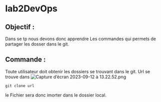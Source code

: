 # lab2DevOps
## Objectif :

Dans se tp nous devons donc apprendre Les commandes qui permets de 
partager les dosser dans le git.


## Commande : 


Toute utilisateur doit obtenir les dossiers se trouvant dans le git.
Url se trouve dans ![Capture d’écran 2023-09-12 à 13.22.52.png](..%2F..%2F..%2F..%2F..%2F..%2F..%2Fvar%2Ffolders%2Fns%2F2tzd3r5x22zg7vrp_1w2tky80000gn%2FT%2FTemporaryItems%2FNSIRD_screencaptureui_IXUlLM%2FCapture%20d%E2%80%99%C3%A9cran%202023-09-12%20%C3%A0%2013.22.52.png)
```
git clone url
```
le Fichier sera donc imorter dans le dossier local.
